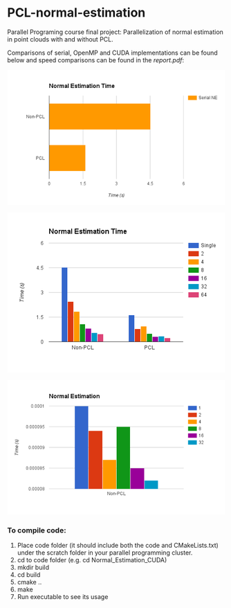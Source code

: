 # PCL-normal-estimation

Parallel Programing course final project: Parallelization of normal estimation in point clouds with and without PCL. 

Comparisons of serial, OpenMP and CUDA implementations can be found below and speed comparisons can be found in the *report.pdf*:

![Alt text](./Supplement/Serial_Comparison.png?raw=true "Serial Code Comparison with and without PCL")

![Alt text](./Supplement/OpenMP_Comparison.png?raw=true "OpenMP version Comparison with and without PCL")

![Alt text](./Supplement/CUDA_nonPCL.png?raw=true "CUDA version Comparison without PCL")

### To compile code:

1. Place code folder (it should include both the code and CMakeLists.txt) under the scratch folder in your parallel programming cluster.
2. cd to code folder (e.g. cd Normal_Estimation_CUDA)
3. mkdir build
4. cd build
5. cmake ..
6. make
7. Run executable to see its usage